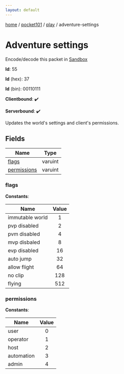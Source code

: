 ```yaml
---
layout: default
---
```


[home](/)  /  [pocket101](/protocol/pocket101)  /  [play](/protocol/pocket101/play)  /  adventure-settings

# Adventure settings

Encode/decode this packet in [Sandbox](../../../sandbox/pocket101#Play.AdventureSettings)

**Id**: 55

**Id** (hex): 37

**Id** (bin): 00110111

**Clientbound**: ✔️

**Serverbound**: ✔️

Updates the world's settings and client's permissions.

## Fields

Name | Type
---|---
[flags](#flags) | varuint
[permissions](#permissions) | varuint

### flags

**Constants**:

Name | Value
---|:---:
immutable world | 1
pvp disabled | 2
pvm disabled | 4
mvp disbaled | 8
evp disabled | 16
auto jump | 32
allow flight | 64
no clip | 128
flying | 512

### permissions

**Constants**:

Name | Value
---|:---:
user | 0
operator | 1
host | 2
automation | 3
admin | 4
